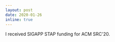 ```yaml
---
layout: post
date: 2020-01-26
inline: true
---
```


I received SIGAPP STAP funding for ACM SRC'20. 
